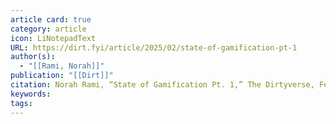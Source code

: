 ```yaml
---
article card: true
category: article
icon: LiNotepadText
URL: https://dirt.fyi/article/2025/02/state-of-gamification-pt-1
author(s):
  - "[[Rami, Norah]]"
publication: "[[Dirt]]"
citation: Norah Rami, “State of Gamification Pt. 1,” The Dirtyverse, February 6, 2025, https://dirt.fyi/article/2025/02/state-of-gamification-pt-1.
keywords: 
tags:
---
```




